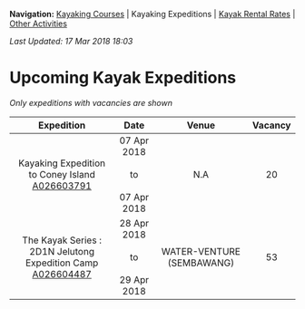 **Navigation:** [Kayaking Courses](index) &#124; Kayaking Expeditions &#124; [Kayak Rental Rates](rental) &#124; [Other Activities](activity)

_Last Updated: 17 Mar 2018 18:03_
# Upcoming Kayak Expeditions

_Only expeditions with vacancies are shown_

Expedition | Date | Venue | Vacancy
:---:|:---:|:---:|:---:
Kayaking Expedition to Coney Island<br />[A026603791](https://www.onepa.sg/event/details/a026603791)|07 Apr 2018<br/><br/>to<br/><br/>07 Apr 2018|N.A|20
The Kayak Series : 2D1N Jelutong Expedition Camp<br />[A026604487](https://www.onepa.sg/event/details/a026604487)|28 Apr 2018<br/><br/>to<br/><br/>29 Apr 2018|WATER-VENTURE (SEMBAWANG)|53


